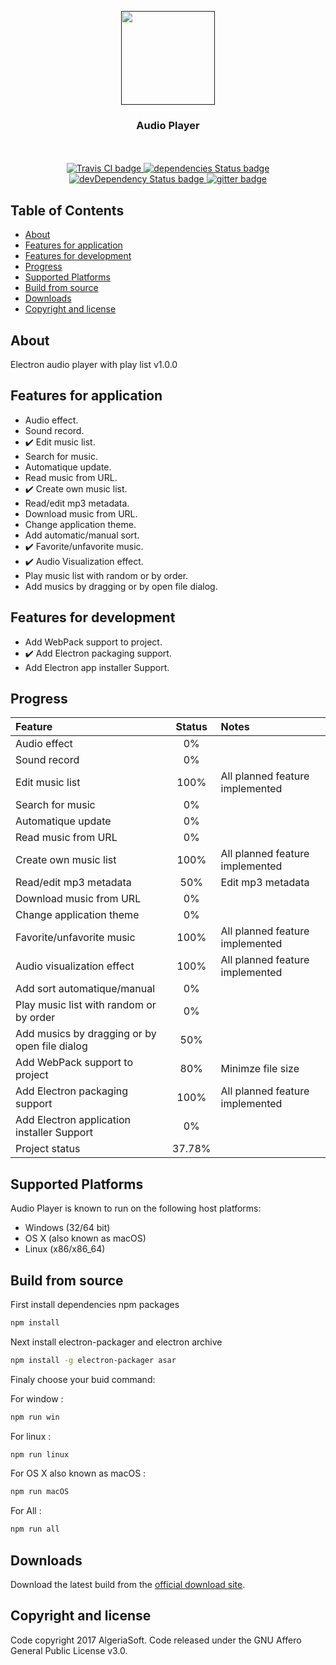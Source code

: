 <p align="center">
  <a href="">
    <img src="assets-dev/multimedia/images/icon.png" width="150">
  </a>

  <h3 align="center">Audio Player</h3>

<p align="center">
    <br>
    <br>
    <a href="https://travis-ci.org/AlgeriaSoft/Audio-Player">
      <img src="https://travis-ci.org/AlgeriaSoft/Audio-Player.svg?branch=master" alt="Travis CI badge">
    </a>
    <a href="https://david-dm.org/AlgeriaSoft/Audio-Player">
      <img src="https://david-dm.org/AlgeriaSoft/Audio-Player/status.svg" alt="dependencies Status badge">
      </a>
    <a href="https://david-dm.org/AlgeriaSoft/Audio-Player#info=devDependencies">
      <img src="https://david-dm.org/AlgeriaSoft/Audio-Player/dev-status.svg" alt="devDependency Status badge">
    </a>
     <a href="https://gitter.im/Audio-Player/Lobby?utm_source=badge&utm_medium=badge&utm_campaign=pr-badge&utm_content=badge">
        <img src="https://badges.gitter.im/Audio-Player/Lobby.svg" alt="gitter badge">
    </a>

</p>
  
## Table of Contents

- [About](#about)
- [Features for application](#features-for-application)
- [Features for development](#features-for-development)
- [Progress](#progress)
- [Supported Platforms](#supported-Platforms)
- [Build from source](#build-from-source)
- [Downloads](#downloads)
- [Copyright and license](#copyright-and-license)


## About
Electron audio player with play list v1.0.0

## Features for application

- Audio effect.
- Sound record.
- :heavy_check_mark: Edit music list.
- Search for music.
- Automatique update.
- Read music from URL.
- :heavy_check_mark: Create own music list.
- Read/edit mp3 metadata.
- Download music from URL.
- Change application theme.
- Add automatic/manual sort.
- :heavy_check_mark: Favorite/unfavorite music.
- :heavy_check_mark: Audio Visualization effect.
- Play music list with random or by order.
- Add musics by dragging or by open file dialog.

## Features for development

- Add WebPack support to project.
- :heavy_check_mark: Add Electron packaging support.
- Add Electron app installer Support.

## Progress

| Feature                                                 | Status        | Notes                             |
|:--------------------------------------------------------|:-------------:|:----------------------------------|
| Audio effect                                            | 0%            |                                   |
| Sound record                                            | 0%            |                                   |
| Edit music list                                         | 100%          | All planned feature implemented   |
| Search for music                                        | 0%            |                                   |
| Automatique update                                      | 0%            |                                   |
| Read music from URL                                     | 0%            |                                   |
| Create own music list                                   | 100%          | All planned feature implemented   |
| Read/edit mp3 metadata                                  | 50%           | Edit mp3 metadata                 |
| Download music from URL                                 | 0%            |                                   |                               
| Change application theme                                | 0%            |                                   |
| Favorite/unfavorite music                               | 100%          | All planned feature implemented   |
| Audio visualization effect                              | 100%          | All planned feature implemented   |
| Add sort automatique/manual                             | 0%            |                                   |
| Play music list with random or by order                 | 0%            |                                   |
| Add musics by dragging or by open file dialog           | 50%           |                                   |
| Add WebPack support to project                          | 80%           | Minimze file size                 |
| Add Electron packaging support                          | 100%          | All planned feature implemented   |
| Add Electron application installer Support              | 0%            |                                   |
| Project status                                          | 37.78%        |                                   |
  

## Supported Platforms

Audio Player is known to run on the following host platforms:

- Windows (32/64 bit)
- OS X (also known as macOS)
- Linux (x86/x86_64)

## Build from source

First install dependencies npm packages 

```bash
npm install
```

Next install electron-packager and electron archive 

```bash
npm install -g electron-packager asar
```

Finaly choose your buid command:

For window : 
```bash 
npm run win
```
For linux : 
```bash
npm run linux
```
For OS X also known as macOS :
```bash
npm run macOS
```

For All :
```bash
npm run all
```
## Downloads

Download the latest build from the [official download site](https://algeriasoft.github.io/Website/audio-player/download.html).


## Copyright and license

Code copyright 2017 AlgeriaSoft. Code released under the GNU Affero General Public License v3.0.
